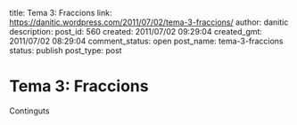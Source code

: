 title: Tema 3: Fraccions
link: https://danitic.wordpress.com/2011/07/02/tema-3-fraccions/
author: danitic
description: 
post_id: 560
created: 2011/07/02 09:29:04
created_gmt: 2011/07/02 08:29:04
comment_status: open
post_name: tema-3-fraccions
status: publish
post_type: post

# Tema 3: Fraccions

Continguts